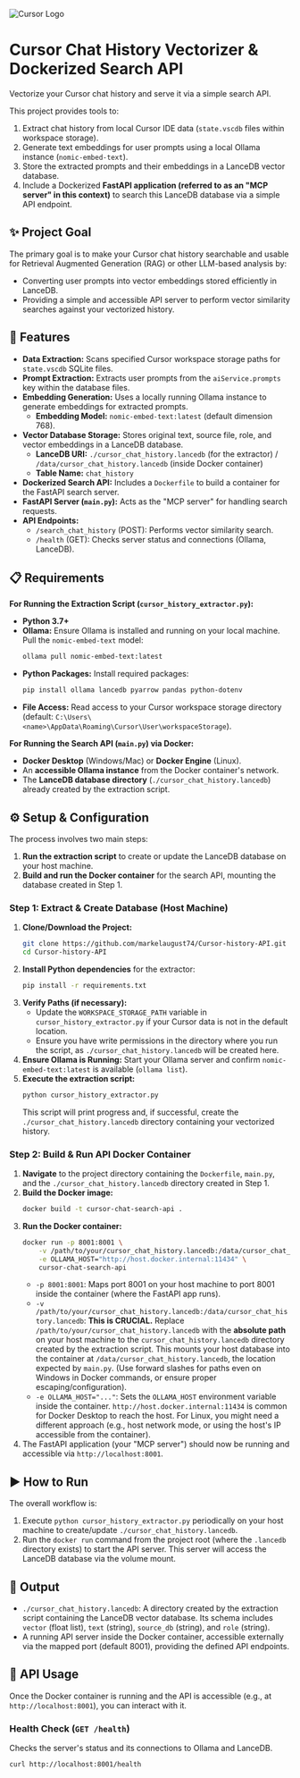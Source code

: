 ![Cursor Logo](https://github.com/user-attachments/assets/40469c95-e6d7-4ace-bf85-d7d88ce72c02)

# Cursor Chat History Vectorizer & Dockerized Search API

Vectorize your Cursor chat history and serve it via a simple search API.

This project provides tools to:
1.  Extract chat history from local Cursor IDE data (`state.vscdb` files within workspace storage).
2.  Generate text embeddings for user prompts using a local Ollama instance (`nomic-embed-text`).
3.  Store the extracted prompts and their embeddings in a LanceDB vector database.
4.  Include a Dockerized **FastAPI application (referred to as an "MCP server" in this context)** to search this LanceDB database via a simple API endpoint.

## ✨ Project Goal

The primary goal is to make your Cursor chat history searchable and usable for Retrieval Augmented Generation (RAG) or other LLM-based analysis by:

*   Converting user prompts into vector embeddings stored efficiently in LanceDB.
*   Providing a simple and accessible API server to perform vector similarity searches against your vectorized history.

## 🚀 Features

*   **Data Extraction:** Scans specified Cursor workspace storage paths for `state.vscdb` SQLite files.
*   **Prompt Extraction:** Extracts user prompts from the `aiService.prompts` key within the database files.
*   **Embedding Generation:** Uses a locally running Ollama instance to generate embeddings for extracted prompts.
    *   **Embedding Model:** `nomic-embed-text:latest` (default dimension 768).
*   **Vector Database Storage:** Stores original text, source file, role, and vector embeddings in a LanceDB database.
    *   **LanceDB URI:** `./cursor_chat_history.lancedb` (for the extractor) / `/data/cursor_chat_history.lancedb` (inside Docker container)
    *   **Table Name:** `chat_history`
*   **Dockerized Search API:** Includes a `Dockerfile` to build a container for the FastAPI search server.
*   **FastAPI Server (`main.py`):** Acts as the "MCP server" for handling search requests.
*   **API Endpoints:**
    *   `/search_chat_history` (POST): Performs vector similarity search.
    *   `/health` (GET): Checks server status and connections (Ollama, LanceDB).

## 📋 Requirements

**For Running the Extraction Script (`cursor_history_extractor.py`):**

*   **Python 3.7+**
*   **Ollama:** Ensure Ollama is installed and running on your local machine. Pull the `nomic-embed-text` model:
    ```bash
    ollama pull nomic-embed-text:latest
    ```
*   **Python Packages:** Install required packages:
    ```bash
    pip install ollama lancedb pyarrow pandas python-dotenv
    ```
*   **File Access:** Read access to your Cursor workspace storage directory (default: `C:\Users\<name>\AppData\Roaming\Cursor\User\workspaceStorage`).

**For Running the Search API (`main.py`) via Docker:**

*   **Docker Desktop** (Windows/Mac) or **Docker Engine** (Linux).
*   An **accessible Ollama instance** from the Docker container's network.
*   The **LanceDB database directory** (`./cursor_chat_history.lancedb`) already created by the extraction script.

## ⚙️ Setup & Configuration

The process involves two main steps:

1.  **Run the extraction script** to create or update the LanceDB database on your host machine.
2.  **Build and run the Docker container** for the search API, mounting the database created in Step 1.

### Step 1: Extract & Create Database (Host Machine)

1.  **Clone/Download the Project:**
    ```bash
    git clone https://github.com/markelaugust74/Cursor-history-API.git
    cd Cursor-history-API
    ```
2.  **Install Python dependencies** for the extractor:
    ```bash
    pip install -r requirements.txt
    ```
3.  **Verify Paths (if necessary):**
    *   Update the `WORKSPACE_STORAGE_PATH` variable in `cursor_history_extractor.py` if your Cursor data is not in the default location.
    *   Ensure you have write permissions in the directory where you run the script, as `./cursor_chat_history.lancedb` will be created here.
4.  **Ensure Ollama is Running:** Start your Ollama server and confirm `nomic-embed-text:latest` is available (`ollama list`).
5.  **Execute the extraction script:**
    ```bash
    python cursor_history_extractor.py
    ```
    This script will print progress and, if successful, create the `./cursor_chat_history.lancedb` directory containing your vectorized history.

### Step 2: Build & Run API Docker Container

1.  **Navigate** to the project directory containing the `Dockerfile`, `main.py`, and the `./cursor_chat_history.lancedb` directory created in Step 1.
2.  **Build the Docker image:**
    ```bash
    docker build -t cursor-chat-search-api .
    ```
3.  **Run the Docker container:**
    ```bash
    docker run -p 8001:8001 \
        -v /path/to/your/cursor_chat_history.lancedb:/data/cursor_chat_history.lancedb \
        -e OLLAMA_HOST="http://host.docker.internal:11434" \
        cursor-chat-search-api
    ```
    *   `-p 8001:8001`: Maps port 8001 on your host machine to port 8001 inside the container (where the FastAPI app runs).
    *   `-v /path/to/your/cursor_chat_history.lancedb:/data/cursor_chat_history.lancedb`: **This is CRUCIAL.** Replace `/path/to/your/cursor_chat_history.lancedb` with the **absolute path** on your host machine to the `cursor_chat_history.lancedb` directory created by the extraction script. This mounts your host database into the container at `/data/cursor_chat_history.lancedb`, the location expected by `main.py`. (Use forward slashes for paths even on Windows in Docker commands, or ensure proper escaping/configuration).
    *   `-e OLLAMA_HOST="..."`: Sets the `OLLAMA_HOST` environment variable inside the container. `http://host.docker.internal:11434` is common for Docker Desktop to reach the host. For Linux, you might need a different approach (e.g., host network mode, or using the host's IP accessible from the container).
4.  The FastAPI application (your "MCP server") should now be running and accessible via `http://localhost:8001`.

## ▶️ How to Run

The overall workflow is:

1.  Execute `python cursor_history_extractor.py` periodically on your host machine to create/update `./cursor_chat_history.lancedb`.
2.  Run the `docker run` command from the project root (where the `.lancedb` directory exists) to start the API server. This server will access the LanceDB database via the volume mount.

## 📁 Output

*   `./cursor_chat_history.lancedb`: A directory created by the extraction script containing the LanceDB vector database. Its schema includes `vector` (float list), `text` (string), `source_db` (string), and `role` (string).
*   A running API server inside the Docker container, accessible externally via the mapped port (default 8001), providing the defined API endpoints.

## 🔌 API Usage

Once the Docker container is running and the API is accessible (e.g., at `http://localhost:8001`), you can interact with it.

### Health Check (`GET /health`)

Checks the server's status and its connections to Ollama and LanceDB.

```bash
curl http://localhost:8001/health
